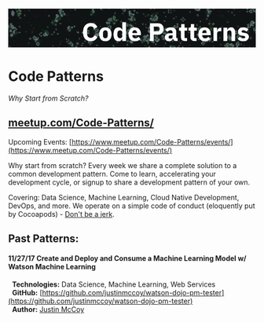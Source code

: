![alt text](images/cgol.png)
# Code Patterns
_Why Start from Scratch?_

## [meetup.com/Code-Patterns/](meetup.com/Code-Patterns/)

Upcoming Events: [https://www.meetup.com/Code-Patterns/events/](https://www.meetup.com/Code-Patterns/events/)



Why start from scratch? Every week we share a complete solution to a common development pattern. Come to learn, accelerating your development cycle, or signup to share a development pattern of your own. 

Covering: Data Science, Machine Learning, Cloud Native Development, DevOps, and more.
We operate on a simple code of conduct (eloquently put by Cocoapods) - [Don't be a jerk](http://cocoapods.org/legal). 




## Past Patterns:
#### 11/27/17 Create and Deploy and Consume a Machine Learning Model w/ Watson Machine Learning

   **Technologies:** Data Science, Machine Learning, Web Services  
   **GitHub:** [https://github.com/justinmccoy/watson-dojo-pm-tester](https://github.com/justinmccoy/watson-dojo-pm-tester)   
   **Author:** [Justin McCoy](twitter.com/mccoyjus)  
  
